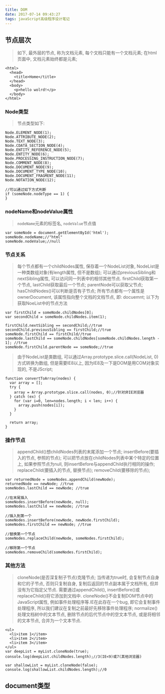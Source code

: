 ```yaml
---
title: DOM
date: 2017-07-14 09:43:27
tags: javaScript高级程序设计笔记
---
```

## 节点层次
> 如下, 最外层的节点<html>, 称为文档元素, 每个文档只能有一个文档元素;
在html页面中, 文档元素始终都是<html>元素;

```
<html>
  <head>
    <title>Home</title>
  </head>
  <body>
    <p>hello wolrd!</p>
  </body>
</html>
```

### Node类型
> 节点类型如下:

```
Node.ELEMENT_NODE(1);
Node.ATTRIBUTE_NODE(2);
Node.TEXT_NODE(3);
Node.CDATA_SECTION_NODE(4);
Node.ENTITY_REFERENCE_NODE(5);
Node.ENTITY_NODE(6);
Node.PROCESSING_INSTRUCTION_NODE(7);
Node.COMMENT_NODE(8);
Node.DOCUMENT_NODE(9);
Node.DOCUMENT_TYPE_NODE(10);
Node.DOCUMENT_FRAGMENT_NODE(11);
Node.NOTATION_NODE(12);

//可以通过如下方式判断
if (someNode.nodeType == 1) {
}
```
### nodeName和nodeValue属性
> `nodeName`元素的标签名, `nodeValue`节点值

```
var someNode = document.getElementById('html');
someNode.nodeName;//"html"
someNode.nodeValue;//null
```

### 节点关系
> 每个节点都有一个childNodes属性, 保存着一个NodeList对象, NodeList是一种类数组对象(有length属性, 但不是数组);
可以通过previousSibling和nextSibling属性, 可以访问同一列表中的相邻其他节点.
firstChild获取第一个节点, lastChild获取最后一个节点;
parentNode可以获取父节点;
hasChildNodes()可以判断是否有子节点;
所有节点都有一个属性是ownerDocument, 该属性指向整个文档的文档节点, 即: docuemnt;
以下为获取NoeList中的节点方法

```
var firstChild = someNode.childNodes[0];
var secondChild = someNode.childNodes.item(1);

firstChild.nextSibling == secondChild;//true
secondChild.previousSibling == firstChild;//true
someNode.firstChild == firstChild//true
someNode.lastChild == someNode.childNodes[someNode.childNodes.length - 1]; //true
someNode.firstChild.parentNode == someNode;//true
```

> 由于NodeList是类数组, 可以通过Array.prototype.slice.call(NodeList, 0)方式转换为数组, 但是需要IE8以上, 因为IE8及一下是DOM是用COM对象实现的, 不是JScript;

```
function convertToArray(nodes) {
  var array = [];
  try {
    array = Array.prototype.slice.call(nodes, 0);//针对非IE浏览器
  } catch (ex) {
    for (var i=0, len=nodes.length; i < len; i++) {
      array.push(nodes[i]);
    }
  }

  return array;
}
```

### 操作节点
> appendChild()想childNodes列表的末尾添加一个节点;
insertBefore(要插入的节点, 参照的节点); 可以把节点放在childNodes列表中某个特定的位置上, 如果参照节点为null, 则insertBefore与appendChild执行相同的操作;
replaceChild(要插入的节点, 替换节点);
removeChild(要移除的节点);

```
var returnedNode = someNodes.appendChild(newNode);
returnedNode == newNode; //true
someNodes.lastChild == newNode; //true

//在末尾插入
someNodes.insertBefore(newNode, null);
someNodes.lastChild == newNode; //true

//插入到第一个
someNodes.insertBefore(newNode, newNode.firstChild);
someNodes.firstChild == newNode; //true

//替换第一个节点
someNodes.replaceChild(newNode, someNodes.firstChild);

//移除第一个节点
someNodes.removeChild(someNodes.firstChild);
```

### 其他方法
> cloneNode(是否深复制子节点)克隆节点; 当传递为true时, 会复制节点自身和它的子节点, 否则只复制自身, 复制后返回的节点副本属于文档所有, 但并没有为它指定父节点. 需要通过appendChild(), insertBefore()或replaceChild()将它添加到文档中. cloneNode()不会复制DOM节点中的JavaScript属性, 例如事件处理程序等.IE在此存在一个bug, 即它会复制事件处理程序, 所以我们建议在复制之前最好先移除事件处理程序;
normalize()处理文档树中的文本节点, 删除节点的后代节点中的空文本节点, 或是将相邻的文本节点, 合并为一个文本节点.

```
<ul>
  <li>item 1</item>
  <li>item 2</item>
  <li>item 3</item>
</ul>
var deepList = myList.cloneNode(true);
console.log(deepList.childNodes.length);//3(IE<9)或7(其他浏览器)

var shallowList = myList.cloneNode(false);
console.log(shallowList.childNodes.length);//0
```

## document类型
